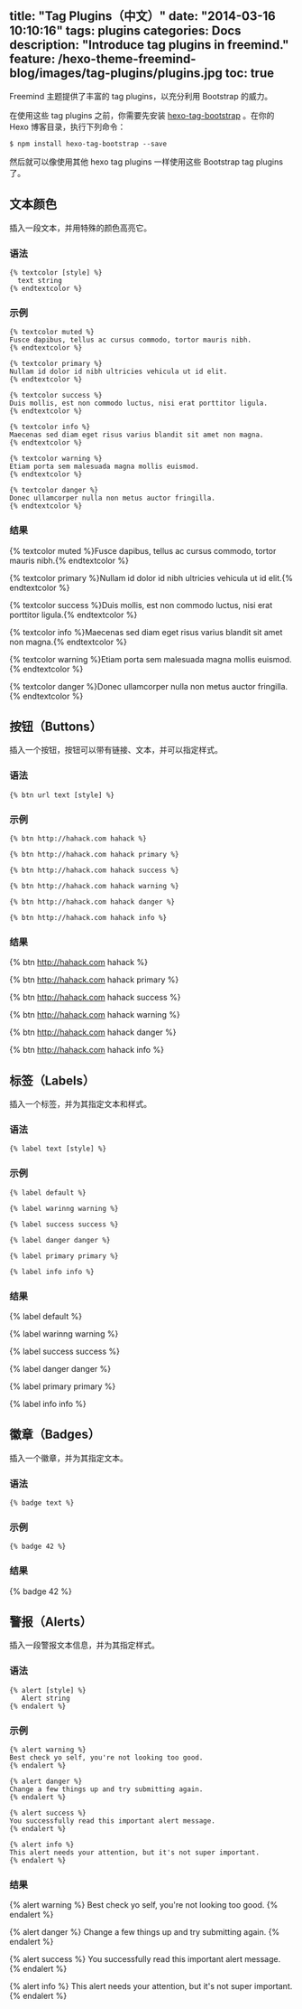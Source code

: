 title: "Tag Plugins（中文）"
date: "2014-03-16 10:10:16"
tags: plugins
categories: Docs
description: "Introduce tag plugins in freemind."
feature: /hexo-theme-freemind-blog/images/tag-plugins/plugins.jpg
toc: true
---

Freemind 主题提供了丰富的 tag plugins，以充分利用 Bootstrap 的威力。

在使用这些 tag plugins 之前，你需要先安装 [hexo-tag-bootstrap](https://github.com/wzpan/hexo-tag-bootstrap) 。在你的 Hexo 博客目录，执行下列命令：

```
$ npm install hexo-tag-bootstrap --save
```

然后就可以像使用其他 hexo tag plugins 一样使用这些 Bootstrap tag plugins 了。

<!-- more -->

## 文本颜色 ##

插入一段文本，并用特殊的颜色高亮它。

### 语法 ###

```
{% textcolor [style] %}
  text string
{% endtextcolor %}
```

### 示例 ###

```
{% textcolor muted %}
Fusce dapibus, tellus ac cursus commodo, tortor mauris nibh.
{% endtextcolor %}

{% textcolor primary %}
Nullam id dolor id nibh ultricies vehicula ut id elit.
{% endtextcolor %}

{% textcolor success %}
Duis mollis, est non commodo luctus, nisi erat porttitor ligula.
{% endtextcolor %}

{% textcolor info %}
Maecenas sed diam eget risus varius blandit sit amet non magna.
{% endtextcolor %}

{% textcolor warning %}
Etiam porta sem malesuada magna mollis euismod.
{% endtextcolor %}

{% textcolor danger %}
Donec ullamcorper nulla non metus auctor fringilla.
{% endtextcolor %}
```

### 结果 ###

{% textcolor muted %}Fusce dapibus, tellus ac cursus commodo, tortor mauris nibh.{% endtextcolor %}

{% textcolor primary %}Nullam id dolor id nibh ultricies vehicula ut id elit.{% endtextcolor %}

{% textcolor success %}Duis mollis, est non commodo luctus, nisi erat porttitor ligula.{% endtextcolor %}

{% textcolor info %}Maecenas sed diam eget risus varius blandit sit amet non magna.{% endtextcolor %}

{% textcolor warning %}Etiam porta sem malesuada magna mollis euismod.{% endtextcolor %}

{% textcolor danger %}Donec ullamcorper nulla non metus auctor fringilla.{% endtextcolor %}

## 按钮（Buttons） ##

插入一个按钮，按钮可以带有链接、文本，并可以指定样式。

### 语法 ###

```
{% btn url text [style] %}
```

### 示例 ###

```
{% btn http://hahack.com hahack %}

{% btn http://hahack.com hahack primary %}

{% btn http://hahack.com hahack success %}

{% btn http://hahack.com hahack warning %}

{% btn http://hahack.com hahack danger %}

{% btn http://hahack.com hahack info %}
```

### 结果 ###

{% btn http://hahack.com hahack %}

{% btn http://hahack.com hahack primary %}

{% btn http://hahack.com hahack success %}

{% btn http://hahack.com hahack warning %}

{% btn http://hahack.com hahack danger %}

{% btn http://hahack.com hahack info %}

## 标签（Labels） ##

插入一个标签，并为其指定文本和样式。

### 语法 ###

```
{% label text [style] %}
```

### 示例 ###

```
{% label default %}

{% label warinng warning %}

{% label success success %}

{% label danger danger %}

{% label primary primary %}

{% label info info %}
```

### 结果 ###

{% label default %}

{% label warinng warning %}

{% label success success %}

{% label danger danger %}

{% label primary primary %}

{% label info info %}

## 徽章（Badges） ##

插入一个徽章，并为其指定文本。

### 语法 ###

```
{% badge text %}
```

### 示例 ###

```
{% badge 42 %}
```

### 结果 ###

{% badge 42 %}

## 警报（Alerts） ##

插入一段警报文本信息，并为其指定样式。

### 语法 ###

```
{% alert [style] %}
   Alert string
{% endalert %}
```

### 示例 ###

```
{% alert warning %}
Best check yo self, you're not looking too good.
{% endalert %}

{% alert danger %}
Change a few things up and try submitting again.
{% endalert %}

{% alert success %}
You successfully read this important alert message.
{% endalert %}

{% alert info %}
This alert needs your attention, but it's not super important.
{% endalert %}
```

### 结果 ###

{% alert warning %}
Best check yo self, you're not looking too good.
{% endalert %}

{% alert danger %}
Change a few things up and try submitting again.
{% endalert %}

{% alert success %}
You successfully read this important alert message.
{% endalert %}

{% alert info %}
This alert needs your attention, but it's not super important.
{% endalert %}

